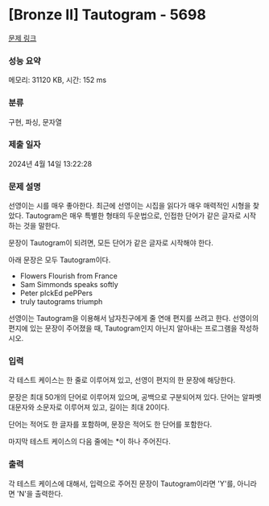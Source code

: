 # [Bronze II] Tautogram - 5698 

[문제 링크](https://www.acmicpc.net/problem/5698) 

### 성능 요약

메모리: 31120 KB, 시간: 152 ms

### 분류

구현, 파싱, 문자열

### 제출 일자

2024년 4월 14일 13:22:28

### 문제 설명

<p>선영이는 시를 매우 좋아한다. 최근에 선영이는 시집을 읽다가 매우 매력적인 시형을 찾았다. Tautogram은 매우 특별한 형태의 두운법으로, 인접한 단어가 같은 글자로 시작하는 것을 말한다.</p>

<p>문장이 Tautogram이 되려면, 모든 단어가 같은 글자로 시작해야 한다.</p>

<p>아래 문장은 모두 Tautogram이다.</p>

<ul>
	<li>Flowers Flourish from France</li>
	<li>Sam Simmonds speaks softly</li>
	<li>Peter pIckEd pePPers</li>
	<li>truly tautograms triumph</li>
</ul>

<p>선영이는 Tautogram을 이용해서 남자친구에게 줄 연애 편지를 쓰려고 한다. 선영이의 편지에 있는 문장이 주어졌을 때, Tautogram인지 아닌지 알아내는 프로그램을 작성하시오.</p>

### 입력 

 <p>각 테스트 케이스는 한 줄로 이루어져 있고, 선영이 편지의 한 문장에 해당한다.</p>

<p>문장은 최대 50개의 단어로 이루어져 있으며, 공백으로 구분되어져 있다. 단어는 알파벳 대문자와 소문자로 이루어져 있고, 길이는 최대 20이다.</p>

<p>단어는 적어도 한 글자를 포함하며, 문장은 적어도 한 단어를 포함한다.</p>

<p>마지막 테스트 케이스의 다음 줄에는 *이 하나 주어진다. </p>

### 출력 

 <p>각 테스트 케이스에 대해서, 입력으로 주어진 문장이 Tautogram이라면 'Y'를, 아니라면 'N'을 출력한다.</p>

